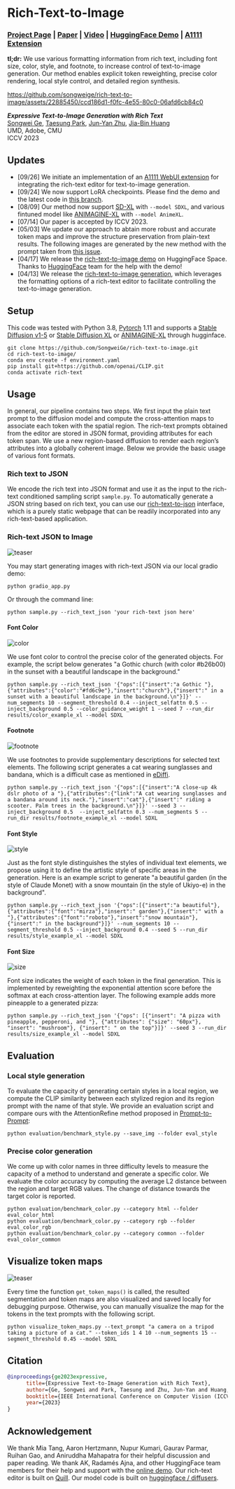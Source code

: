 # Rich-Text-to-Image

### [Project Page](https://rich-text-to-image.github.io/) | [Paper](https://arxiv.org/abs/2304.06720) | [Video](https://youtu.be/ihDbAUh0LXk) | [HuggingFace Demo](https://huggingface.co/spaces/songweig/rich-text-to-image) | [A1111 Extension](https://github.com/songweige/sd-webui-rich-text)


**tl;dr:** We use various formatting information from rich text, including font size, color, style, and footnote, to increase control of text-to-image generation. Our method enables explicit token reweighting, precise color rendering, local style control, and detailed region synthesis.


https://github.com/songweige/rich-text-to-image/assets/22885450/ccd186d1-f0fc-4e55-80c0-06afd6cb84c0


***Expressive Text-to-Image Generation with Rich Text*** <br>
[Songwei Ge](https://songweige.github.io/), [Taesung Park](https://taesung.me/), [Jun-Yan Zhu](https://www.cs.cmu.edu/~junyanz/), [Jia-Bin Huang](https://jbhuang0604.github.io/)<br>
UMD, Adobe, CMU<br>
ICCV 2023

## Updates
* [09/26] We initiate an implementation of an [A1111 WebUI extension](https://github.com/songweige/sd-webui-rich-text) for integrating the rich-text editor for text-to-image generation.
* [09/24] We now support LoRA checkpoints. Please find the demo and the latest code in [this branch](https://github.com/songweige/rich-text-to-image/tree/lora).
* [08/09] Our method now support [SD-XL](https://huggingface.co/stabilityai/stable-diffusion-xl-base-1.0) with `--model SDXL`, and various fintuned model like [ANIMAGINE-XL](https://huggingface.co/Linaqruf/animagine-xl) with `--model AnimeXL`.
* [07/14] Our paper is accepted by ICCV 2023.
* [05/03] We update our approach to abtain more robust and accurate token maps and improve the structure preservation from plain-text results. The following images are generated by the new method with the prompt taken from [this issue](https://github.com/SongweiGe/rich-text-to-image/issues/9).
* [04/17] We release the [rich-text-to-image demo](https://huggingface.co/spaces/songweig/rich-text-to-image) on HuggingFace Space. Thanks to [HuggingFace](https://huggingface.co/) team for the help with the demo!
* [04/13] We release the [rich-text-to-image generation](https://arxiv.org/abs/2304.06720), which leverages the formatting options of a rich-text editor to facilitate controlling the text-to-image generation.


## Setup

This code was tested with Python 3.8, [Pytorch](https://pytorch.org/) 1.11 and supports a [Stable Diffusion v1-5](https://huggingface.co/runwayml/stable-diffusion-v1-5) or [Stable Diffusion XL](https://huggingface.co/stabilityai/stable-diffusion-xl-base-1.0) or [ANIMAGINE-XL](https://huggingface.co/Linaqruf/animagine-xl) through hugginface.
```
git clone https://github.com/SongweiGe/rich-text-to-image.git
cd rich-text-to-image/
conda env create -f environment.yaml
pip install git+https://github.com/openai/CLIP.git
conda activate rich-text
```
## Usage
In general, our pipeline contains two steps. We first input the plain text prompt to the diffusion model and compute the cross-attention maps to associate each token with the spatial region. The rich-text prompts obtained from the editor are stored in JSON format, providing attributes for each token span. We use a new region-based diffusion to render each region’s attributes into a globally coherent image. Below we provide the basic usage of various font formats.

### Rich text to JSON
We encode the rich text into JSON format and use it as the input to the rich-text conditioned sampling script `sample.py`. To automatically generate a JSON string based on rich text, you can use our [rich-text-to-json](https://rich-text-to-image.github.io/rich-text-to-json.html) interface, which is a purely static webpage that can be readily incorporated into any rich-text-based application.

### Rich-text JSON to Image
![teaser](assets/teaser.jpg)

You may start generating images with rich-text JSON via our local gradio demo:

```
python gradio_app.py
```
Or through the command line:
```
python sample.py --rich_text_json 'your rich-text json here'
```

#### Font Color

![color](assets/color.png)

We use font color to control the precise color of the generated objects. For example, the script below generates "a Gothic church (with color #b26b00) in the sunset with a beautiful landscape in the background."

```
python sample.py --rich_text_json '{"ops":[{"insert":"a Gothic "},{"attributes":{"color":"#fd6c9e"},"insert":"church"},{"insert":" in a sunset with a beautiful landscape in the background.\n"}]}' --num_segments 10 --segment_threshold 0.4 --inject_selfattn 0.5 --inject_background 0.5 --color_guidance_weight 1 --seed 7 --run_dir results/color_example_xl --model SDXL
```

#### Footnote

![footnote](assets/footnote.png)

We use footnotes to provide supplementary descriptions for selected text elements. The following script generates a cat wearing sunglasses and bandana, which is a difficult case as mentioned in [eDiffi](https://research.nvidia.com/labs/dir/eDiff-I/#comparison_stable_cat_scooter).

```
python sample.py --rich_text_json '{"ops":[{"insert":"A close-up 4k dslr photo of a "},{"attributes":{"link":"A cat wearing sunglasses and a bandana around its neck."},"insert":"cat"},{"insert":" riding a scooter. Palm trees in the background.\n"}]}' --seed 3 --inject_background 0.5  --inject_selfattn 0.3 --num_segments 5 --run_dir results/footnote_example_xl --model SDXL
```

#### Font Style

![style](assets/font.png)

Just as the font style distinguishes the styles of individual text elements, we propose using it to define the artistic style of specific areas in the generation. Here is an example script to generate "a beautiful garden (in the style of Claude Monet) with a snow mountain (in the style of Ukiyo-e) in the background".

```
python sample.py --rich_text_json '{"ops":[{"insert":"a beautiful"},{"attributes":{"font":"mirza"},"insert":" garden"},{"insert":" with a "},{"attributes":{"font":"roboto"},"insert":"snow mountain"},{"insert":" in the background"}]}' --num_segments 10 --segment_threshold 0.5 --inject_background 0.4 --seed 5 --run_dir results/style_example_xl --model SDXL
```

#### Font Size

![size](assets/size.png)

Font size indicates the weight of each token in the final generation. This is implemented by reweighting the exponential attention score before the softmax at each cross-attention layer. The following example adds more pineapple to a generated pizza:

```
python sample.py --rich_text_json '{"ops": [{"insert": "A pizza with pineapple, pepperoni, and "}, {"attributes": {"size": "60px"}, "insert": "mushroom"}, {"insert": " on the top"}]}' --seed 3 --run_dir results/size_example_xl --model SDXL
```

## Evaluation

### Local style generation

To evaluate the capacity of generating certain styles in a local region, we compute the CLIP similarity between each stylized region and its region prompt with the name of that style. We provide an evaluation script and compare ours with the AttentionRefine method proposed in [Prompt-to-Prompt](https://github.com/google/prompt-to-prompt):
```
python evaluation/benchmark_style.py --save_img --folder eval_style
```

### Precise color generation
We come up with color names in three difficulty levels to measure the capacity of a method to understand and generate a specific color. We evaluate the color accuracy by computing the average L2 distance between the region and target RGB values. The change of distance towards the target color is reported.
```
python evaluation/benchmark_color.py --category html --folder eval_color_html
python evaluation/benchmark_color.py --category rgb --folder eval_color_rgb
python evaluation/benchmark_color.py --category common --folder eval_color_common
```


## Visualize token maps

![teaser](assets/visualization.png)


Every time the function `get_token_maps()` is called, the resulted segmentation and token maps are also visualized and saved locally for debugging purpose. Otherwise, you can manually visualize the map for the tokens in the text prompts with the following script.

```
python visualize_token_maps.py --text_prompt "a camera on a tripod taking a picture of a cat." --token_ids 1 4 10 --num_segments 15 --segment_threshold 0.45 --model SDXL
```

## Citation

``` bibtex
@inproceedings{ge2023expressive,
      title={Expressive Text-to-Image Generation with Rich Text},
      author={Ge, Songwei and Park, Taesung and Zhu, Jun-Yan and Huang, Jia-Bin},
      booktitle={IEEE International Conference on Computer Vision (ICCV)},
      year={2023}
}
```

## Acknowledgement

We thank Mia Tang, Aaron Hertzmann, Nupur Kumari, Gaurav Parmar, Ruihan Gao, and Aniruddha Mahapatra for their helpful discussion and paper reading. We thank AK, Radamés Ajna, and other HuggingFace team members for their help and support with the [online demo](https://huggingface.co/spaces/songweig/rich-text-to-image). Our rich-text editor is built on [Quill](https://quilljs.com/). Our model code is built on [huggingface / diffusers](https://github.com/huggingface/diffusers#readme).
